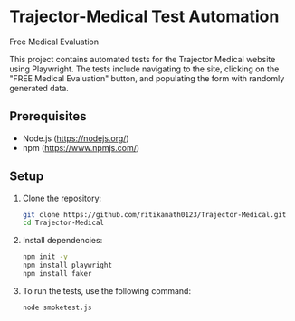# Trajector-Medical Test Automation
Free Medical Evaluation

This project contains automated tests for the Trajector Medical website using Playwright. The tests include navigating to the site, clicking on the "FREE Medical Evaluation" button, and populating the form with randomly generated data.

## Prerequisites

- Node.js (https://nodejs.org/)
- npm (https://www.npmjs.com/)

## Setup

1. Clone the repository:
   ```sh
   git clone https://github.com/ritikanath0123/Trajector-Medical.git
   cd Trajector-Medical

2. Install dependencies:
    ```sh
    npm init -y
    npm install playwright
    npm install faker

4. To run the tests, use the following command:
    ```sh
    node smoketest.js
